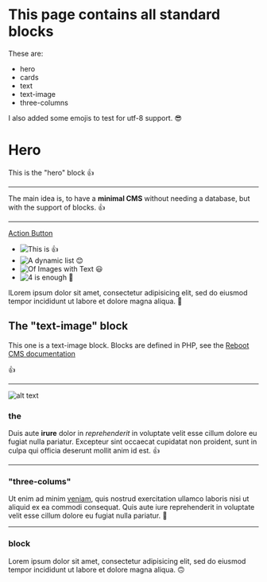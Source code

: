 <!-- text -->

# This page contains all standard blocks

These are:

- hero
- cards
- text
- text-image
- three-columns

I also added some emojis to test for utf-8 support. 😎

<!-- hero -->

# Hero

This is the "hero" block 👍

---
The main idea is, to have a **minimal CMS** without needing a database, but with the support of blocks. 👍

---
[Action Button](documentation)

<!-- cards -->

- ![This is 👍](media/dummy.svg)
- ![A dynamic list 😊](media/dummy.svg)
- ![Of Images with Text 😃](media/dummy.svg)
- ![4 is enough 👀](media/dummy.svg)

<!-- text -->

lLorem ipsum dolor sit amet, consectetur adipisicing elit, sed do eiusmod tempor incididunt ut labore et dolore magna
aliqua. 🤨

<!-- text-image -->

## The "text-image" block

This one is a text-image block. Blocks are defined in PHP, see the
[Reboot CMS documentation](documentation)

👍

---
![alt text](media/dummy.svg "Title Text")

<!-- three-columns -->

### the

Duis aute **irure** dolor in *reprehenderit* in voluptate velit esse cillum dolore eu fugiat nulla pariatur. Excepteur sint
occaecat cupidatat non proident, sunt in culpa qui officia deserunt mollit anim id est. 👍

---
### "three-colums"

Ut enim ad minim [veniam](/), quis nostrud exercitation ullamco laboris nisi ut aliquid ex ea commodi consequat. Quis aute
iure reprehenderit in voluptate velit esse cillum dolore eu fugiat nulla pariatur. 🥳

---
### block

Lorem ipsum dolor sit amet, consectetur adipisicing elit, sed do eiusmod tempor incididunt ut labore et dolore magna
aliqua. 🙃
